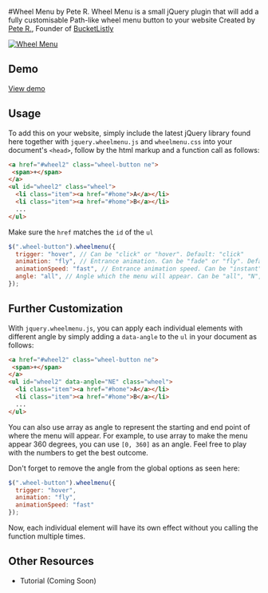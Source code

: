#Wheel Menu by Pete R.
Wheel Menu is a small jQuery plugin that will add a fully customisable Path-like wheel menu button to your website
Created by [Pete R.](http://www.thepetedesign.com), Founder of [BucketListly](http://www.bucketlistly.com)


[![Wheel Menu](http://www.thepetedesign.com/images/wheelmenu_image.png "Wheel Menu")](http://www.thepetedesign.com/demos/jquery_wheelmenu_demo.html)

## Demo
[View demo](http://thepetedesign.com/demos/jquery_wheelmenu_demo.html)

## Usage
To add this on your website, simply include the latest jQuery library found here together with `jquery.wheelmenu.js` and `wheelmenu.css` into your document's `<head>`, follow by the html markup and a function call as follows:
  
````html
<a href="#wheel2" class="wheel-button ne">
 <span>+</span>
</a>
<ul id="wheel2" class="wheel">
  <li class="item"><a href="#home">A</a></li>
  <li class="item"><a href="#home">B</a></li>
  ...
</ul>
````
Make sure the `href` matches the `id` of the `ul`

````javascript
$(".wheel-button").wheelmenu({
  trigger: "hover", // Can be "click" or "hover". Default: "click"
  animation: "fly", // Entrance animation. Can be "fade" or "fly". Default: "fade"
  animationSpeed: "fast", // Entrance animation speed. Can be "instant", "fast", "medium", or "slow". Default: "medium"
  angle: "all", // Angle which the menu will appear. Can be "all", "N", "NE", "E", "SE", "S", "SW", "W", "NW", or even array [0, 360]. Default: "all" or [0, 360]
});
````

## Further Customization
With `jquery.wheelmenu.js`, you can apply each individual elements with different angle by simply adding a `data-angle` to the `ul` in your document as follows:

````html
<a href="#wheel2" class="wheel-button ne">
 <span>+</span>
</a>
<ul id="wheel2" data-angle="NE" class="wheel">
  <li class="item"><a href="#home">A</a></li>
  <li class="item"><a href="#home">B</a></li>
  ...
</ul>
````
You can also use array as angle to represent the starting and end point of where the menu will appear. For example, to use array to make the menu appear 360 degrees, you can use `[0, 360]` as an angle. Feel free to play with the numbers to get the best outcome. 

Don't forget to remove the angle from the global options as seen here:

````javascript
$(".wheel-button").wheelmenu({
  trigger: "hover",
  animation: "fly", 
  animationSpeed: "fast"
});
````

Now, each individual element will have its own effect without you calling the function multiple times.

## Other Resources
- Tutorial (Coming Soon)